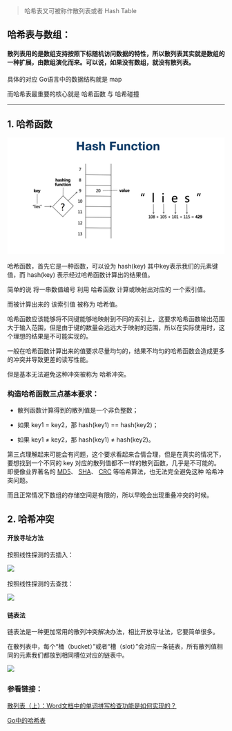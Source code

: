 > 哈希表又可被称作散列表或者 Hash Table

## 哈希表与数组：

#### 散列表用的是数组支持按照下标随机访问数据的特性，所以散列表其实就是数组的一种扩展，由数组演化而来。可以说，如果没有数组，就没有散列表。


具体的对应 Go语言中的数据结构就是 map 

而哈希表最重要的核心就是 哈希函数 与 哈希碰撞

---


## 1. 哈希函数

![](https://raw.githubusercontent.com/driverzhang/image-storage/master/20200321185537.png)

哈希函数，首先它是一种函数，可以设为 hash(key) 其中key表示我们的元素键值，而 hash(key) 表示经过哈希函数计算出的结果值。

简单的说 将一串数值编号 利用 哈希函数 计算或映射出对应的 一个索引值。

而被计算出来的 该索引值 被称为 哈希值。

哈希函数应该能够将不同键能够地映射到不同的索引上，这要求哈希函数输出范围大于输入范围，但是由于键的数量会远远大于映射的范围，所以在实际使用时，这个理想的结果是不可能实现的。


一般在哈希函数计算出来的值要求尽量均匀的，结果不均匀的哈希函数会造成更多的冲突并导致更差的读写性能。

但是基本无法避免这种冲突被称为 哈希冲突。

### 构造哈希函数三点基本要求：

- 散列函数计算得到的散列值是一个非负整数；

- 如果 key1 = key2，那 hash(key1) == hash(key2)；

- 如果 key1 ≠ key2，那 hash(key1) ≠ hash(key2)。


第三点理解起来可能会有问题，这个要求看起来合情合理，但是在真实的情况下，要想找到一个不同的 key 对应的散列值都不一样的散列函数，几乎是不可能的。即便像业界著名的 [MD5](https://zh.wikipedia.org/wiki/MD5)、 [SHA](https://zh.wikipedia.org/wiki/SHA%E5%AE%B6%E6%97%8F)、 [CRC](https://zh.wikipedia.org/wiki/%E5%BE%AA%E7%92%B0%E5%86%97%E9%A4%98%E6%A0%A1%E9%A9%97) 等哈希算法，也无法完全避免这种 哈希冲突问题。

而且正常情况下数组的存储空间是有限的，所以早晚会出现重叠冲突的时候。




## 2. 哈希冲突


#### 开放寻址方法

按照线性探测的去插入：

![](https://static001.geekbang.org/resource/image/5c/d5/5c31a3127cbc00f0c63409bbe1fbd0d5.jpg)


按照线性探测的去查找：

![](https://static001.geekbang.org/resource/image/91/ff/9126b0d33476777e7371b96e676e90ff.jpg)

#### 链表法

链表法是一种更加常用的散列冲突解决办法，相比开放寻址法，它要简单很多。

在散列表中，每个“桶（bucket）”或者“槽（slot）”会对应一条链表，所有散列值相同的元素我们都放到相同槽位对应的链表中。

![](https://static001.geekbang.org/resource/image/a4/7f/a4b77d593e4cb76acb2b0689294ec17f.jpg)



### 参看链接：

[散列表（上）：Word文档中的单词拼写检查功能是如何实现的？](https://time.geekbang.org/column/article/64233)

[Go中的哈希表](https://draveness.me/golang/docs/part2-foundation/ch03-datastructure/golang-hashmap/)